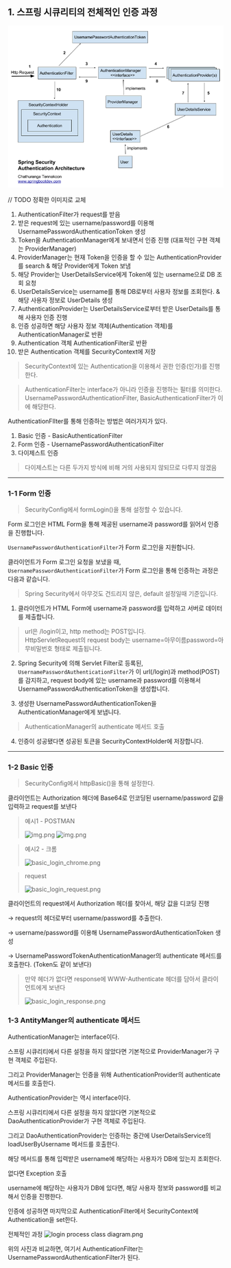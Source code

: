 ## 1. 스프링 시큐리티의 전체적인 인증 과정

![simple login process.png](..%2F..%2Fimage%2Fsimple%20login%20process.png)

// TODO 정확한 이미지로 교체

1. AuthenticationFilter가 request를 받음
2. 받은 request에 있는 username/password를 이용해 UsernamePasswordAuthenticationToken 생성
3. Token을 AuthenticationManager에게 보내면서 인증 진행 (대표적인 구현 객체는 ProviderManager)
4. ProviderManager는 현재 Token을 인증을 할 수 있는 AuthenticationProvider를 search & 해당 Provider에게 Token 보냄
5. 해당 Provider는 UserDetailsService에게 Token에 있는 username으로 DB 조회 요청
6. UserDetailsService는 username를 통해 DB로부터 사용자 정보를 조회한다. & 해당 사용자 정보로 UserDetails 생성
7. AuthenticationProvider는 UserDetailsService로부터 받은 UserDetails를 통해 사용자 인증 진행
8. 인증 성공하면 해당 사용자 정보 객체(Authentication 객체)를 AuthenticationManager로 반환
9. Authentication 객체 AuthenticationFilter로 반환
10. 받은 Authentication 객체를 SecurityContext에 저장

> SecurityContext에 있는 Authentication을 이용해서 권한 인증(인가)를 진행한다.

> AuthenticationFilter는 interface가 아니라 인증을 진행하는 필터를 의미한다.
> UsernamePasswordAuthenticationFilter, BasicAuthenticationFilter가 이에 해당한다.

AuthenticationFIlter를 통해 인증하는 방법은 여러가지가 있다.
1. Basic 인증 - BasicAuthenticationFilter
2. Form 인증 - UsernamePasswordAuthenticationFilter
3. 다이제스트 인증
> 다이제스트는 다른 두가지 방식에 비해 거의 사용되지 않되므로 다루지 않겠음

---

### 1-1 Form 인증
> SecurityConfig에서 formLogin()을 통해 설정할 수 있습니다.

Form 로그인은 HTML Form을 통해 제공된 username과 password를 읽어서 인증을 진행합니다.

```UsernamePasswordAuthenticationFilter```가 Form 로그인을 지원합니다.

클라이언트가 Form 로그인 요청을 보냈을 때,
```UsernamePasswordAuthenticationFilter```가 Form 로그인을 통해 인증하는 과정은 다음과 같습니다.

> Spring Security에서 아무것도 건드리지 않은, default 설정일때 기준입니다.

1. 클라이언트가 HTML Form에 username과 password를 입력하고 서버로 데이터를 제출합니다.

> url은 /login이고, http method는 POST입니다.  
> HttpServletRequest의 request body는 username=아무이름password=아무비밀번호 형태로 제출됩니다.

2. Spring Security에 의해 Servlet Filter로 등록된, ```UsernamePasswordAuthenticationFilter```가 이 url(/login)과 method(POST)를 감지하고, request body에 있는 username과 password를 이용해서 UsernamePasswordAuthenticationToken을 생성합니다.

3. 생성한 UsernamePasswordAuthenticationToken을 AuthenticationManager에게 보냅니다.

> AuthenticationManager의 authenticate 메서드 호출

4. 인증이 성공됐다면 성공된 토큰을 SecurityContextHolder에 저장합니다.

---

### 1-2 Basic 인증
> SecurityConfig에서 httpBasic()을 통해 설정한다.

클라이언트는 Authorization 헤더에 Base64로 인코딩된 username/password 값을 입력하고 request를 보낸다

> 예시1 - POSTMAN
>
> ![img.png](../../image/basic_login1.png)
> ![img.png](../../image/basic_login2.png)

> 예시2 - 크롬
> 
> ![basic_login_chrome.png](../..%2Fimage%2Fbasic_login_chrome.png)

> request
> 
> ![basic_login_request.png](../..%2Fimage%2Fbasic_login_request.png)

클라이언트의 request에서 Authorization 헤더를 찾아서, 해당 값을 디코딩 진행 

-> request의 헤더로부터 username/password를 추출한다.

-> username/password를 이용해 UsernamePasswordAuthenticationToken 생성

-> UsernamePasswordTokenAuthenticationManager의 authenticate 메서드를 호출한다. (Token도 같이 보낸다)

> 만약 헤더가 없다면 response에 WWW-Authenticate 헤더를 담아서 클라이언트에게 보낸다 
> 
> ![basic_login_response.png](../..%2Fimage%2Fbasic_login_response.png)

### 1-3 AntityManger의 authenticate 메서드

AuthenticationManager는 interface이다.

스프링 시큐리티에서 다른 설정을 하지 않았다면 기본적으로 ProviderManager가 구현 객체로 주입된다.

그리고 ProviderManager는 인증을 위해 AuthenticationProvider의 authenticate 메서드를 호출한다.

AuthenticationProvider는 역시 interface이다.

스프링 시큐리티에서 다른 설정을 하지 않았다면 기본적으로 DaoAuthenticationProvider가 구현 객체로 주입된다.

그리고 DaoAuthenticationProvider는 인증하는 중간에 UserDetailsService의 loadUserByUsername 메서드를 호출한다.

해당 메서드를 통해 입력받은 username에 해당하는 사용자가 DB에 있는지 조회한다.

없다면 Exception 호출

username에 해당하는 사용자가 DB에 있다면, 해당 사용자 정보와 password를 비교해서 인증을 진행한다.

인증에 성공하면 마지막으로 AuthenticationFilter에서 SecurityContext에 Authentication을 set한다.

전체적인 과정
![login process class diagram.png](../..%2Fimage%2Flogin%20process%20class%20diagram.png)

위의 사진과 비교하면, 여기서 AuthenticationFilter는 UsernamePasswordAuthenticationFilter가 된다. 